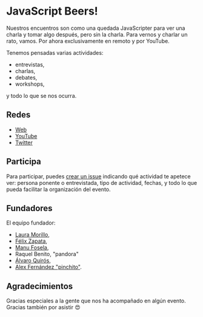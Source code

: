 # JavaScript Beers!

Nuestros encuentros son como una quedada JavaScripter para ver una charla y tomar algo después,
pero sin la charla.
Para vernos y charlar un rato, vamos.
Por ahora exclusivamente en remoto y por YouTube.

Tenemos pensadas varias actividades:

* entrevistas,
* charlas,
* debates,
* workshops,

y todo lo que se nos ocurra.

## Redes

* [Web](https://javascript.beer/)
* [YouTube](https://www.youtube.com/channel/UCo4rtqAgSMCEzw7ibyHF6YA)
* [Twitter](https://twitter.com/JavascriptBeer)

## Participa

Para participar, puedes [crear un issue](https://github.com/javascript-beer/javascript.beer/issues/new)
indicando qué actividad te apetece ver:
persona ponente o entrevistada,
tipo de actividad,
fechas, y todo lo que pueda facilitar la organización del evento.

## Fundadores

El equipo fundador:

* [Laura Morillo](https://twitter.com/Laura_Morillo),
* [Félix Zapata](https://twitter.com/felixzapata),
* [Manu Fosela](https://twitter.com/manufosela),
* Raquel Benito, "pandora"
* [Álvaro Quirós](https://twitter.com/aloDev),
* [Alex Fernández "pinchito"](https://twitter.com/pinchito).

## Agradecimientos

Gracias especiales a la gente que nos ha acompañado en algún evento.
Gracias también por asistir 😍

